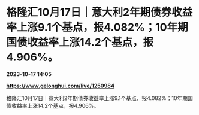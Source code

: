 # 格隆汇10月17日｜意大利2年期债券收益率上涨9.1个基点，报4.082%；10年期国债收益率上涨14.2个基点，报4.906%。

**2023-10-17 14:05**

**https://www.gelonghui.com/live/1250984**

格隆汇10月17日｜意大利2年期债券收益率上涨9.1个基点，报4.082%；10年期国债收益率上涨14.2个基点，报4.906%。